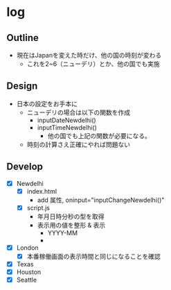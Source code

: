 # log

## Outline
* 現在はJapanを変えた時だけ、他の国の時刻が変わる
  * これを2~6（ニューデリ）とか、他の国でも実施

## Design
* 日本の設定をお手本に
  * ニューデリの場合は以下の関数を作成
    * inputDateNewdelhi()
    * inputTimeNewdelhi()
      * 他の国でも上記の関数が必要になる。
  * 時刻の計算さえ正確にやれば問題ない

## Develop

* [X] Newdelhi
  * [X] index.html
    * add 属性, oninput="inputChangeNewdelhi()"
  * [X] script.js
    * 年月日時分秒の型を取得
    * 表示用の値を整形 & 表示
      * YYYY-MM
      * 
* [X] London
  * [X] 本番稼働画面の表示時間と同じになることを確認
* [X] Texas
* [X] Houston
* [X] Seattle
